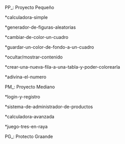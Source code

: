PP_: Proyecto Pequeño

  *calculadora-simple
  
  *generador-de-figuras-aleatorias
  
  *cambiar-de-color-un-cuadro
  
  *guardar-un-color-de-fondo-a-un-cuadro
  
  *ocultar/mostrar-contenido
  
  *crear-una-nueva-fila-a-una-tabla-y-poder-colorearla
  
  *adivina-el-numero
  
  
PM_: Proyecto Mediano

  *login-y-registro
  
  *sistema-de-administrador-de-productos
  
  *calculadora-avanzada
  
  *juego-tres-en-raya
  
  
PG_: Protecto Graande
